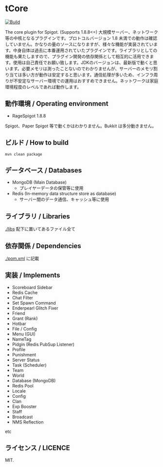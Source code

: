 # tCore
[![Build](https://github.com/iamtakagi/tCore/actions/workflows/build.yml/badge.svg)](https://github.com/iamtakagi/tCore/actions/workflows/build.yml)

The core plugin for Spigot. (Supports 1.8.8<=)
大規模サーバー、ネットワーク等の中核となるプラグインです。プロトコルバージョン 1.8 未満での動作は確認していません。かなりの量のソースになりますが、様々な機能が実装されています。中身自体は過去に本番運用されていたプラグインです。ライブラリとしての機能も果たしますので、プラグイン開発の依存関係として相互的に活用できます。使用は自己責任でお願い致します。JDKのバージョンは、最新版で動くと思います。必要メモリは測ったことないのでわかりませんが、サーバーのメモリ割り当ては多い方が動作は安定すると思います。通信処理が多いため、インフラ周りが不安定なサーバー環境での運用はおすすめできません。ネットワークは家庭環境程度のレベルであれば動作します。

## 動作環境 / Operating environment
- RageSpigot 1.8.8

Spigot、Paper Spigot 等で動くかはわかりません。Bukkit は多分動きません。

## ビルド / How to build
`mvn clean package`

## データベース / Databases
- MongoDB (Main Database)
  - プレイヤーデータの保管等に使用
- Redis (In-memory data structure store as database)
  - サーバー間のデータ通信、キャッシュ等に使用

## ライブラリ / Libraries
[./libs](./lib) 配下に置いてあるファイル全て

## 依存関係 / Dependencies
[./pom.xml](./pom.xml) に記載

## 実装 / Implements
- Scoreboard Sidebar
- Redis Cache
- Chat Filter
- Set Spawn Command
- Enderpearl Glitch Fixer
- Friend
- Grant (Rank)
- Hotbar
- File / Config 
- Menu (GUI)
- NameTag
- Pidgin (Redis PubSup Listener)
- Profile
- Punishment
- Server Status
- Task (Scheduler)
- Team
- World
- Database (MongoDB)
- Redis Pool
- Locale
- Config
- Clan
- Exp Booster
- Staff
- Broadcast
- NMS Reflection

etc
 
## ライセンス / LICENCE
MIT.
